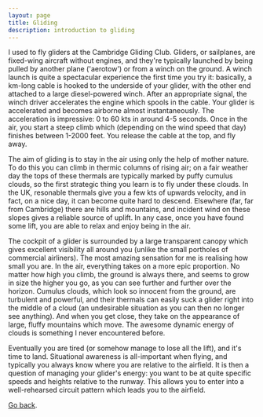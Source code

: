 ```yaml
---
layout: page
title: Gliding
description: introduction to gliding
---
```


I used to fly gliders at the Cambridge Gliding Club. Gliders, or sailplanes, are fixed-wing aircraft without engines, and they're typically launched by being pulled by another plane ('aerotow') or from a winch on the ground. A winch launch is quite a spectacular experience the first time you try it: basically, a km-long cable is hooked to the underside of your glider, with the other end attached to a large diesel-powered winch. After an appropriate signal, the winch driver accelerates the engine which spools in the cable. Your glider is accelerated and becomes airborne almost instantaneously. The acceleration is impressive: 0 to 60 kts in around 4-5 seconds. Once in the air, you start a steep climb which (depending on the wind speed that day) finishes between 1-2000 feet. You release the cable at the top, and fly away.

The aim of gliding is to stay in the air using only the help of mother nature. To do this you can climb in thermic columns of rising air; on a fair weather day the tops of these thermals are typically marked by puffy cumulus clouds, so the first strategic thing you learn is to fly under these clouds. In the UK, resonable thermals give you a few kts of upwards velocity, and in fact, on a nice day, it can become quite hard to descend. Elsewhere (far, far from Cambridge) there are hills and mountains, and incident wind on these slopes gives a reliable source of uplift. In any case, once you have found some lift, you are able to relax and enjoy being in the air.

The cockpit of a glider is surrounded by a large transparent canopy which gives excellent visibility all around you (unlike the small portholes of commercial airliners). The most amazing sensation for me is realising how small you are. In the air, everything takes on a more epic proportion. No matter how high you climb, the ground is always there, and seems to grow in size the higher you go, as you can see further and further over the horizon. Cumulus clouds, which look so innocent from the ground, are turbulent and powerful, and their thermals can easily suck a glider right into the middle of a cloud (an undesirable situation as you can then no longer see anything). And when you get close, they take on the appearance of large, fluffy mountains which move. The awesome dynamic energy of clouds is something I never encountered before. 

Eventually you are tired (or somehow manage to lose all the lift), and it's time to land. Situational awareness is all-important when flying, and typically you always know where you are relative to the airfield. It is then a question of managing your glider's energy: you want to be at quite specific speeds and heights relative to the runway. This allows you to enter into a well-rehearsed circuit pattern which leads you to the airfield. 



[Go back](/index.html).

